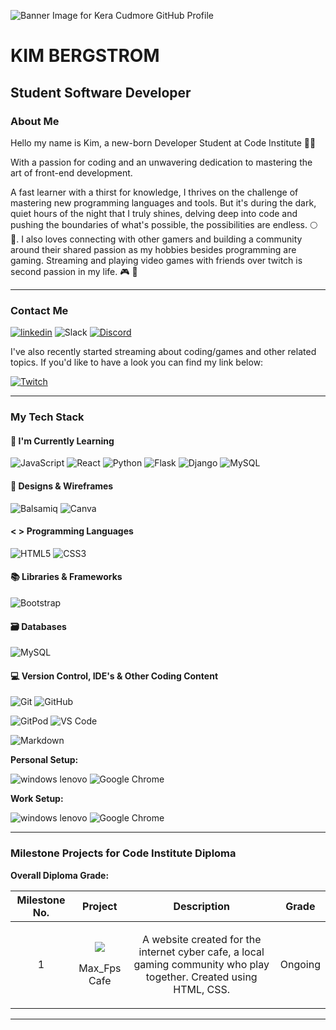 ![Banner Image for Kera Cudmore GitHub Profile](https://user-images.githubusercontent.com/92253071/223401326-b30bc3a1-74e1-4d8d-877e-634727b4cff0.png)

# KIM BERGSTROM
## Student Software Developer

### About Me

Hello my name is Kim, a new-born Developer Student at Code Institute 👋🏻

With a passion for coding and an unwavering dedication to mastering the art of front-end development.

A fast learner with a thirst for knowledge, I thrives on the challenge of mastering new programming languages and tools. But it's during the dark, quiet hours of the night that I truly shines, delving deep into code and pushing the boundaries of what's possible, the possibilities are endless. :full_moon: 🌆.
I also loves connecting with other gamers and building a community around their shared passion as my hobbies besides programming are gaming. Streaming and playing video games with friends over twitch is second passion in my life. 🎮 👾


- - -


### Contact Me

[<img src='https://img.shields.io/badge/LinkedIn-0077B5?style=for-the-badge&logo=linkedin&logoColor=white' alt='linkedin'>](https://www.linkedin.com/in/kim-bergstrom-47704b5b/)
![Slack](https://img.shields.io/badge/Slack-4A154B?style=for-the-badge&logo=slack&logoColor=white)
[<img src="https://img.shields.io/badge/Discord-5865F2?style=for-the-badge&logo=discord&logoColor=white" alt="Discord">](https://discordapp.com/users/steffen#6141)

I've also recently started streaming about coding/games and other related topics. If you'd like to have a look you can find my link below:

[<img src="https://img.shields.io/twitch/status/mollan1star?logo=Twitch&style=for-the-badge" alt="Twitch">](https://www.twitch.tv/mollan1star)

- - -


### My Tech Stack

#### 👤 I'm Currently Learning

![JavaScript](https://img.shields.io/badge/JavaScript-323330?style=for-the-badge&logo=javascript&logoColor=F7DF1E)
![React](https://img.shields.io/badge/react-%2320232a.svg?style=for-the-badge&logo=react&logoColor=%2361DAFB)
![Python](https://img.shields.io/badge/python-3670A0?style=for-the-badge&logo=python&logoColor=ffdd54)
![Flask](https://img.shields.io/badge/flask-%23000.svg?style=for-the-badge&logo=flask&logoColor=white)
![Django](https://img.shields.io/badge/django-%23092E20.svg?style=for-the-badge&logo=django&logoColor=white)
![MySQL](https://img.shields.io/badge/mysql-%2300f.svg?style=for-the-badge&logo=mysql&logoColor=white)


#### 🎨 Designs & Wireframes

![Balsamiq](https://img.shields.io/badge/Balsamiq%20-%23A60000.svg?&style=for-the-badge&logo=Balsamiq&logoColor=FFFFFF)
![Canva](https://img.shields.io/badge/Canva-%2300C4CC.svg?&style=for-the-badge&logo=Canva&logoColor=white)


#### < > Programming Languages

![HTML5](https://img.shields.io/badge/HTML5-E34F26?style=for-the-badge&logo=html5&logoColor=white)
![CSS3](https://img.shields.io/badge/CSS3-1572B6?style=for-the-badge&logo=css3&logoColor=white)


#### 📚 Libraries & Frameworks

![Bootstrap](https://img.shields.io/badge/Bootstrap-563D7C?style=for-the-badge&logo=bootstrap&logoColor=white)


#### 🗃 Databases

![MySQL](https://img.shields.io/badge/mysql-%2300f.svg?style=for-the-badge&logo=mysql&logoColor=white)


<!--- #### 🧪 Testing

![Jest](https://img.shields.io/badge/-jest-%23C21325?style=for-the-badge&logo=jest&logoColor=white) -->

#### 💻 Version Control, IDE's & Other Coding Content 

![Git](https://img.shields.io/badge/GIT-E44C30?style=for-the-badge&logo=git&logoColor=white)
![GitHub](https://img.shields.io/badge/GitHub-100000?style=for-the-badge&logo=github&logoColor=white)

![GitPod](https://img.shields.io/badge/Gitpod-000000?style=for-the-badge&logo=gitpod&logoColor=#FFAE33)
![VS Code](https://img.shields.io/badge/Visual_Studio_Code-0078D4?style=for-the-badge&logo=visual%20studio%20code&logoColor=white)


![Markdown](https://img.shields.io/badge/markdown-%23000000.svg?style=for-the-badge&logo=markdown&logoColor=white)

**Personal Setup:** 

![windows lenovo](https://img.shields.io/badge/Windows%20%20desktop-E2231A?style=for-the-badge&logo=lenovo&logoColor=white)
![Google Chrome](https://img.shields.io/badge/Google%20Chrome-4285F4?style=for-the-badge&logo=GoogleChrome&logoColor=white)

**Work Setup:** 

![windows lenovo](https://img.shields.io/badge/Windows%20%20laptop-E2231A?style=for-the-badge&logo=lenovo&logoColor=white)
![Google Chrome](https://img.shields.io/badge/Google%20Chrome-4285F4?style=for-the-badge&logo=GoogleChrome&logoColor=white)


- - - 


### Milestone Projects for Code Institute Diploma

**Overall Diploma Grade:** 

| Milestone No.   | Project | Description | Grade | 
| :-----------: | :-----------: | :-----------: | :-----------: |
| 1 | <p><a href="#"><img src="#"></a></p><p>Max_Fps Cafe</p> | <p>A website created for the internet cyber cafe, a local gaming community who play together. Created using HTML, CSS. | Ongoing |


- - -
  

